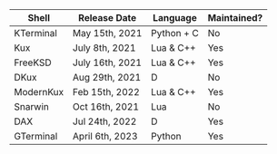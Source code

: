| Shell     | Release Date    | Language   | Maintained? |
|-----------|-----------------|------------|-------------|
| KTerminal | May 15th, 2021  | Python + C | No          |
| Kux       | July 8th, 2021  | Lua & C++  | Yes         |
| FreeKSD   | July 16th, 2021 | Lua & C++  | Yes         |
| DKux      | Aug 29th, 2021  | D          | No          |
| ModernKux | Feb 15th, 2022  | Lua & C++  | Yes         |
| Snarwin   | Oct 16th, 2021  | Lua        | No          |
| DAX       | Jul 24th, 2022  | D          | Yes         |
| GTerminal | April 6th, 2023 | Python     | Yes         |